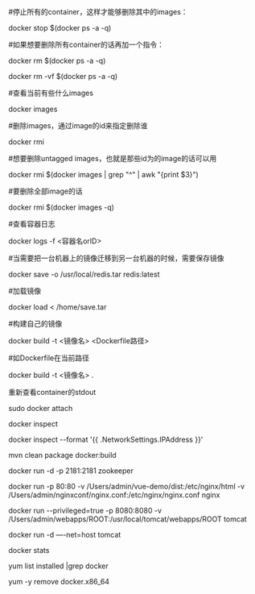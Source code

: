#停止所有的container，这样才能够删除其中的images：

docker stop $(docker ps -a -q)

#如果想要删除所有container的话再加一个指令：

docker rm $(docker ps -a -q)

docker rm -vf $(docker ps -a -q)

#查看当前有些什么images

docker images

#删除images，通过image的id来指定删除谁

docker rmi <image id>

#想要删除untagged images，也就是那些id为<None>的image的话可以用

docker rmi $(docker images | grep "^<none>" | awk "{print $3}")

#要删除全部image的话

docker rmi $(docker images -q)

#查看容器日志

docker logs -f <容器名orID>

#当需要把一台机器上的镜像迁移到另一台机器的时候，需要保存镜像

docker save -o /usr/local/redis.tar redis:latest

#加载镜像

docker load < /home/save.tar

#构建自己的镜像

docker build -t <镜像名> <Dockerfile路径>

#如Dockerfile在当前路径

docker build -t <镜像名> .

重新查看container的stdout

sudo docker attach <containerID>

docker inspect

docker inspect --format '{{ .NetworkSettings.IPAddress }}' <containerID>

mvn clean package docker:build

docker run  -d  -p 2181:2181 zookeeper

docker run -p 80:80 -v /Users/admin/vue-demo/dist:/etc/nginx/html -v /Users/admin/nginxconf/nginx.conf:/etc/nginx/nginx.conf  nginx

docker run --privileged=true -p 8080:8080 -v /Users/admin/webapps/ROOT:/usr/local/tomcat/webapps/ROOT  tomcat  

docker run -d —-net=host tomcat

docker stats <containerID  or  name>
  
yum list installed |grep docker

yum -y remove docker.x86_64

